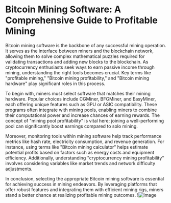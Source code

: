 # Bitcoin Mining Software: A Comprehensive Guide to Profitable Mining

Bitcoin mining software is the backbone of any successful mining operation. It serves as the interface between miners and the blockchain network, allowing them to solve complex mathematical puzzles required for validating transactions and adding new blocks to the blockchain. As cryptocurrency enthusiasts seek ways to earn passive income through mining, understanding the right tools becomes crucial. Key terms like "profitable mining," "Bitcoin mining profitability," and "Bitcoin mining hardware" play significant roles in this process.

To begin with, miners must select software that matches their mining hardware. Popular choices include CGMiner, BFGMiner, and EasyMiner, each offering unique features such as GPU or ASIC compatibility. These programs often integrate with mining pools, enabling miners to combine their computational power and increase chances of earning rewards. The concept of "mining pool profitability" is vital here; joining a well-performing pool can significantly boost earnings compared to solo mining.

Moreover, monitoring tools within mining software help track performance metrics like hash rate, electricity consumption, and revenue generation. For instance, using terms like "Bitcoin mining calculator" helps estimate potential profits based on factors such as energy costs and equipment efficiency. Additionally, understanding "cryptocurrency mining profitability" involves considering variables like market trends and network difficulty adjustments.

In conclusion, selecting the appropriate Bitcoin mining software is essential for achieving success in mining endeavors. By leveraging platforms that offer robust features and integrating them with efficient mining rigs, miners stand a better chance at realizing profitable mining outcomes. !![Image](https://github.com/user-attachments/assets/590b50a7-4459-4e76-8a31-559aed223621)